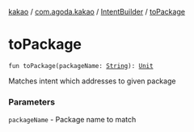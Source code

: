 [kakao](../../index.md) / [com.agoda.kakao](../index.md) / [IntentBuilder](index.md) / [toPackage](.)

# toPackage

`fun toPackage(packageName: `[`String`](https://kotlinlang.org/api/latest/jvm/stdlib/kotlin/-string/index.html)`): `[`Unit`](https://kotlinlang.org/api/latest/jvm/stdlib/kotlin/-unit/index.html)

Matches intent which addresses to given package

### Parameters

`packageName` - Package name to match
